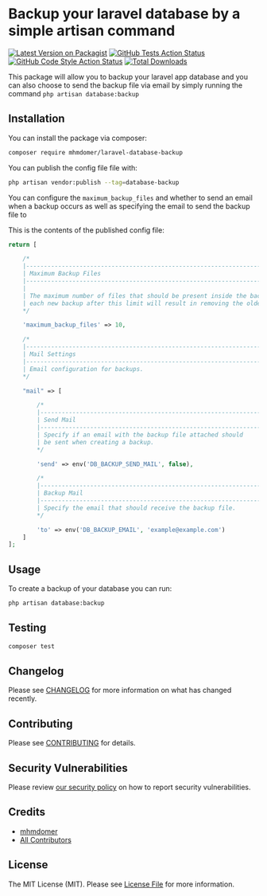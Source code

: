 # Backup your laravel database by a simple artisan command

[![Latest Version on Packagist](https://img.shields.io/packagist/v/mhmdomer/database-backup.svg?style=flat-square)](https://packagist.org/packages/mhmdomer/laravel-database-backup)
[![GitHub Tests Action Status](https://img.shields.io/github/workflow/status/mhmdomer/database-backup/run-tests?label=tests)](https://github.com/mhmdomer/laravel-database-backup/actions/workflows/run-tests.yml/badge.svg)
[![GitHub Code Style Action Status](https://img.shields.io/github/workflow/status/mhmdomer/database-backup/Check%20&%20fix%20styling?label=code%20style)](https://github.com/mhmdomer/laravel-database-backup/actions/workflows/php-cs-fixer.yml/badge.svg)
[![Total Downloads](https://img.shields.io/packagist/dt/mhmdomer/database-backup.svg?style=flat-square)](https://packagist.org/packages/mhmdomer/laravel-database-backup)

This package will allow you to backup your laravel app database and you can also choose to send the backup file via email by simply running the command `php artisan database:backup`

## Installation

You can install the package via composer:

```bash
composer require mhmdomer/laravel-database-backup
```

You can publish the config file file with:

```bash
php artisan vendor:publish --tag=database-backup
```

You can configure the `maximum_backup_files` and whether to send an email when a backup occurs as well as specifying the email to send the backup file to

This is the contents of the published config file:

```php
return [

    /*
    |-------------------------------------------------------------------------
    | Maximum Backup Files
    |-------------------------------------------------------------------------
    |
    | The maximum number of files that should be present inside the backup folder,
    | each new backup after this limit will result in removing the oldest backup file
    */

    'maximum_backup_files' => 10,

    /*
    |-------------------------------------------------------------------------
    | Mail Settings
    |-------------------------------------------------------------------------
    | Email configuration for backups.
    */

    "mail" => [

        /*
        |-------------------------------------------------------------------------
        | Send Mail
        |-------------------------------------------------------------------------
        | Specify if an email with the backup file attached should
        | be sent when creating a backup.
        */

        'send' => env('DB_BACKUP_SEND_MAIL', false),

        /*
        |-------------------------------------------------------------------------
        | Backup Mail
        |-------------------------------------------------------------------------
        | Specify the email that should receive the backup file.
        */

        'to' => env('DB_BACKUP_EMAIL', 'example@example.com')
    ]
];

```

## Usage

To create a backup of your database you can run:

```bash
php artisan database:backup
```

## Testing

```bash
composer test
```

## Changelog

Please see [CHANGELOG](CHANGELOG.md) for more information on what has changed recently.

## Contributing

Please see [CONTRIBUTING](.github/CONTRIBUTING.md) for details.

## Security Vulnerabilities

Please review [our security policy](../../security/policy) on how to report security vulnerabilities.

## Credits

-   [mhmdomer](https://github.com/mhmdomer)
-   [All Contributors](../../contributors)

## License

The MIT License (MIT). Please see [License File](LICENSE.md) for more information.
